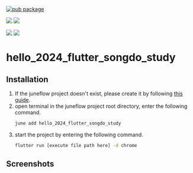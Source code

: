 [![pub package](https://img.shields.io/pub/v/hello_2024_flutter_songdo_study.svg)](https://pub.dartlang.org/packages/hello_2024_flutter_songdo_study)

[![](https://img.shields.io/badge/Module-Hub-007bff?style=for-the-badge&logo=flutter)](https://module.juneflow.org/)
[![](https://img.shields.io/badge/View-Hub-007bff?style=for-the-badge&logo=flutter)](https://view.juneflow.org/)

[![](https://img.shields.io/badge/DISCORD-JOIN%20SERVER-5663F7?style=for-the-badge&logo=discord&logoColor=white)](https://discord.gg/zXXHvAXCug)
[![](https://img.shields.io/badge/KakaoTalk-Join%20Room-FEE500?style=for-the-badge&logo=kakao)](https://open.kakao.com/o/gEwrffbg)
# hello_2024_flutter_songdo_study

##  Installation
1. If the juneflow project doesn't exist, please create it by following [this guide](https://doc.juneflow.org/).
2. open terminal in the juneflow project root directory, enter the following command.
    ```bash
    june add hello_2024_flutter_songdo_study
    ```
3. start the project by entering the following command.
    ```bash
    flutter run [execute file path here] -d chrome
    ```

## Screenshots
![]()

